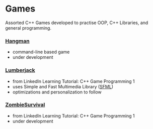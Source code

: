 # Games
Assorted C++ Games developed to practise OOP, C++ Libraries, and general programming.

### [Hangman](https://github.com/adrian-soch/Games/tree/master/hangman)
- command-line based game
- under development

### [Lumberjack](https://github.com/adrian-soch/Games/tree/master/lumberjack)
- from LinkedIn Learning Tutorial: C++ Game Programming 1
- uses Simple and Fast Multimedia Library ([SFML](https://www.sfml-dev.org/))
- optimizations and personalization to follow

### [ZombieSurvival](https://github.com/adrian-soch/Games/tree/master/zombie/zombie)
- from LinkedIn Learning Tutorial: C++ Game Programming 1
- under development


